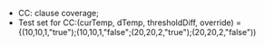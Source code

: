 * CC: clause coverage;
* Test set for CC:(curTemp, dTemp, thresholdDiff, override) = {(10,10,1,"true");(10,10,1,"false";(20,20,2,"true");(20,20,2,"false"))